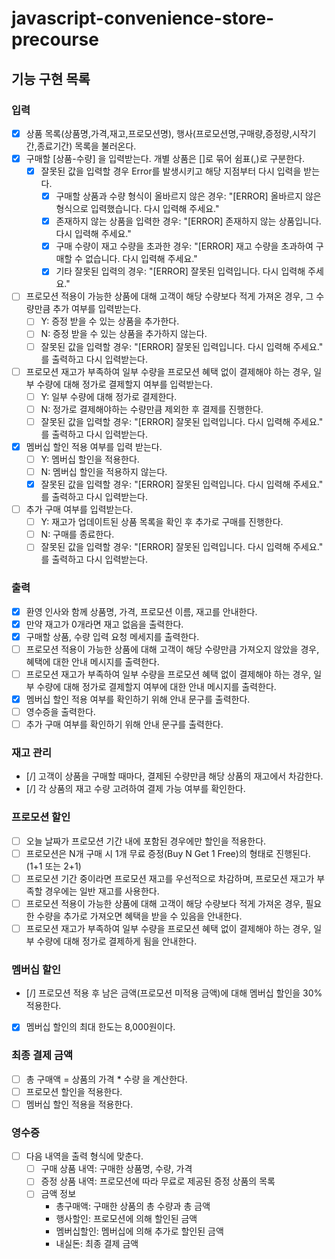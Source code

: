 # javascript-convenience-store-precourse

## 기능 구현 목록

### 입력
- [X] 상품 목록(상품명,가격,재고,프로모션명), 행사(프로모션명,구매량,증정량,시작기간,종료기간) 목록을 불러온다.
- [X] 구매할 [상품-수량] 을 입력받는다. 개별 상품은 []로 묶어 쉼표(,)로 구분한다.
    - [X] 잘못된 값을 입력할 경우 Error를 발생시키고 해당 지점부터 다시 입력을 받는다.
        - [X] 구매할 상품과 수량 형식이 올바르지 않은 경우: "[ERROR] 올바르지 않은 형식으로 입력했습니다. 다시 입력해 주세요."
        - [X] 존재하지 않는 상품을 입력한 경우: "[ERROR] 존재하지 않는 상품입니다. 다시 입력해 주세요."
        - [X] 구매 수량이 재고 수량을 초과한 경우: "[ERROR] 재고 수량을 초과하여 구매할 수 없습니다. 다시 입력해 주세요."
        - [X] 기타 잘못된 입력의 경우: "[ERROR] 잘못된 입력입니다. 다시 입력해 주세요."
- [ ] 프로모션 적용이 가능한 상품에 대해 고객이 해당 수량보다 적게 가져온 경우, 그 수량만큼 추가 여부를 입력받는다.
    - [ ] Y: 증정 받을 수 있는 상품을 추가한다.
    - [ ] N: 증정 받을 수 있는 상품을 추가하지 않는다.
    - [ ] 잘못된 값을 입력할 경우: "[ERROR] 잘못된 입력입니다. 다시 입력해 주세요." 를 출력하고 다시 입력받는다.
- [ ] 프로모션 재고가 부족하여 일부 수량을 프로모션 혜택 없이 결제해야 하는 경우, 일부 수량에 대해 정가로 결제할지 여부를 입력받는다. 
    - [ ] Y: 일부 수량에 대해 정가로 결제한다.
    - [ ] N: 정가로 결제해야하는 수량만큼 제외한 후 결제를 진행한다.
    - [ ] 잘못된 값을 입력할 경우: "[ERROR] 잘못된 입력입니다. 다시 입력해 주세요." 를 출력하고 다시 입력받는다.
- [X] 멤버십 할인 적용 여부를 입력 받는다.
    - [ ] Y: 멤버십 할인을 적용한다.
    - [ ] N: 멤버십 할인을 적용하지 않는다.
    - [X] 잘못된 값을 입력할 경우: "[ERROR] 잘못된 입력입니다. 다시 입력해 주세요." 를 출력하고 다시 입력받는다.
- [ ] 추가 구매 여부를 입력받는다.
    - [ ] Y: 재고가 업데이트된 상품 목록을 확인 후 추가로 구매를 진행한다.
    - [ ] N: 구매를 종료한다.
    - [ ] 잘못된 값을 입력할 경우: "[ERROR] 잘못된 입력입니다. 다시 입력해 주세요." 를 출력하고 다시 입력받는다.

### 출력
- [X] 환영 인사와 함께 상품명, 가격, 프로모션 이름, 재고를 안내한다. 
- [X] 만약 재고가 0개라면 재고 없음을 출력한다.
- [X] 구매할 상품, 수량 입력 요청 메세지를 출력한다.
- [ ] 프로모션 적용이 가능한 상품에 대해 고객이 해당 수량만큼 가져오지 않았을 경우, 혜택에 대한 안내 메시지를 출력한다.
- [ ] 프로모션 재고가 부족하여 일부 수량을 프로모션 혜택 없이 결제해야 하는 경우, 일부 수량에 대해 정가로 결제할지 여부에 대한 안내 메시지를 출력한다.
- [X] 멤버십 할인 적용 여부를 확인하기 위해 안내 문구를 출력한다.
- [ ] 영수증을 출력한다.
- [ ] 추가 구매 여부를 확인하기 위해 안내 문구를 출력한다.

### 재고 관리
- [/] 고객이 상품을 구매할 때마다, 결제된 수량만큼 해당 상품의 재고에서 차감한다.
- [/] 각 상품의 재고 수량 고려하여 결제 가능 여부를 확인한다.

### 프로모션 할인
- [ ] 오늘 날짜가 프로모션 기간 내에 포함된 경우에만 할인을 적용한다.
- [ ] 프로모션은 N개 구매 시 1개 무료 증정(Buy N Get 1 Free)의 형태로 진행된다. (1+1 또는 2+1)
- [ ] 프로모션 기간 중이라면 프로모션 재고를 우선적으로 차감하며, 프로모션 재고가 부족할 경우에는 일반 재고를 사용한다.
- [ ] 프로모션 적용이 가능한 상품에 대해 고객이 해당 수량보다 적게 가져온 경우, 필요한 수량을 추가로 가져오면 혜택을 받을 수 있음을 안내한다.
- [ ] 프로모션 재고가 부족하여 일부 수량을 프로모션 혜택 없이 결제해야 하는 경우, 일부 수량에 대해 정가로 결제하게 됨을 안내한다.

### 멤버십 할인
- [/] 프로모션 적용 후 남은 금액(프로모션 미적용 금액)에 대해 멤버십 할인을 30% 적용한다.
- [X] 멤버십 할인의 최대 한도는 8,000원이다.

### 최종 결제 금액
- [ ] 총 구매액 = 상품의 가격 * 수량 을 계산한다.
- [ ] 프로모션 할인을 적용한다.
- [ ] 멤버십 할인 적용을 적용한다.

### 영수증
- [ ] 다음 내역을 출력 형식에 맞춘다.
    - [ ] 구매 상품 내역: 구매한 상품명, 수량, 가격
    - [ ] 증정 상품 내역: 프로모션에 따라 무료로 제공된 증정 상품의 목록
    - [ ] 금액 정보
        - 총구매액: 구매한 상품의 총 수량과 총 금액
        - 행사할인: 프로모션에 의해 할인된 금액
        - 멤버십할인: 멤버십에 의해 추가로 할인된 금액
        - 내실돈: 최종 결제 금액


